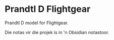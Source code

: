 # Prandtl D Flightgear

Prandtl D model for Flightgear.

Die notas vir die projek is in 'n Obsidian notastoor.
